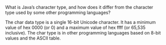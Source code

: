   What is Java’s character type, and how does it differ from the character type used by some other programming languages?

The char data type is a single 16-bit Unicode character. It has a minimum value of hex 0000 (or 0) and a maximum value of hex ffff (or 65,535 inclusive). The char type is in other programming languages based on 8-bit values and the ASCII table.
